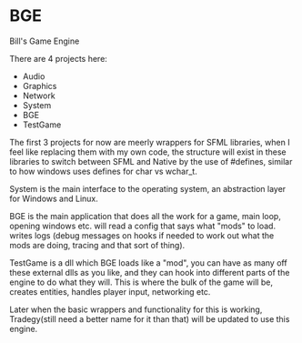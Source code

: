 # BGE
Bill's Game Engine

There are 4 projects here:
 - Audio
 - Graphics
 - Network
 - System
 - BGE
 - TestGame
 
The first 3 projects for now are meerly wrappers for SFML libraries, when I feel like replacing them with my own code, the structure will exist in these libraries to switch between SFML and Native by the use of #defines, similar to how windows uses defines for char vs wchar_t.

System is the main interface to the operating system, an abstraction layer for Windows and Linux.

BGE is the main application that does all the work for a game, main loop, opening windows etc.
will read a config that says what "mods" to load. writes logs (debug messages on hooks if needed to work out what the mods are doing, tracing and that sort of thing).

TestGame is a dll which BGE loads like a "mod", you can have as many off these external dlls as you like, and they can hook into different parts of the engine to do what they will.
This is where the bulk of the game will be, creates entities, handles player input, networking etc.

Later when the basic wrappers and functionality for this is working, Tradegy(still need a better name for it than that) will be updated to use this engine.

